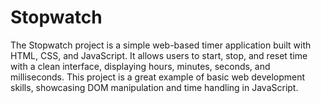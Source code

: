 # Stopwatch
The Stopwatch project is a simple web-based timer application built with HTML, CSS, and JavaScript. It allows users to start, stop, and reset time with a clean interface, displaying hours, minutes, seconds, and milliseconds. This project is a great example of basic web development skills, showcasing DOM manipulation and time handling in JavaScript.
